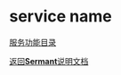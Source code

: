 # service name

[服务功能目录](../../sermant-agentcore/sermant-agentcore-core/src/main/java/com/huaweicloud/sermant/core/service)

[定位 是什么]: todo
[功能 做什么]: todo
[使用方式 怎么做]: todo

[返回**Sermant**说明文档](../README.md)
